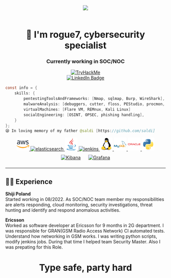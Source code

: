 


<div id="header" align="center">
  <img src="https://c.tenor.com/XXAXt1WWm3YAAAAi/pepe-hack-hack.gif" width="200"/>
</div>
</br>

<h1 align="center">👾 I'm rogue7, cybersecurity specialist</h1>
<h3 align="center">Currently working in SOC/NOC</h3>

 <div id="thm" align="center">
    <a href="https://www.linkedin.com/in/patryklabuz/">
         <img src="https://tryhackme-badges.s3.amazonaws.com/worldedit.png" alt="TryHackMe">
    </a>
</div>

<div id="badge" align="center">
    <a href="https://www.linkedin.com/in/patryklabuz/">
        <img src="https://img.shields.io/badge/LinkedIn-green?style=for-the-badge&logo=linkedin&logoColor=black" alt="LinkedIn Badge"/>
    </a>
</div>
 
 

 
 
 
```java
const info = {
    skills: {
        pentestingToolsAndFrameworks: [Nmap, sqlmap, Burp, WireShark],
        malwareAnalysis: [debuggers, cutter, floss, PEStudio, procmon, tcpview, VirusTotal]
        virtualMachines: [Flare VM, REMnux, Kali Linux]
        socialEngineering: [OSINT, OPSEC, phishing handling],
    }
};
😪 In loving memory of my father @saldi [https://github.com/saldi]
```
  
<p align="center"> 
<a href="https://aws.amazon.com" target="_blank" rel="noreferrer"> <img src="https://raw.githubusercontent.com/devicons/devicon/master/icons/amazonwebservices/amazonwebservices-original-wordmark.svg" alt="aws" width="40" height="40"/> </a> <a href="https://www.elastic.co" target="_blank" rel="noreferrer"> <img src="https://www.vectorlogo.zone/logos/elastic/elastic-icon.svg" alt="elasticsearch" width="40" height="40"/> </a> <a href="https://www.java.com" target="_blank" rel="noreferrer"> <img src="https://raw.githubusercontent.com/devicons/devicon/master/icons/java/java-original.svg" alt="java" width="40" height="40"/> </a> <a href="https://www.jenkins.io" target="_blank" rel="noreferrer"> <img src="https://www.vectorlogo.zone/logos/jenkins/jenkins-icon.svg" alt="jenkins" width="40" height="40"/> </a> <a href="https://www.linux.org/" target="_blank" rel="noreferrer"> <img src="https://raw.githubusercontent.com/devicons/devicon/master/icons/linux/linux-original.svg" alt="linux" width="40" height="40"/> </a> <a href="https://www.mysql.com/" target="_blank" rel="noreferrer"> <img src="https://raw.githubusercontent.com/devicons/devicon/master/icons/mysql/mysql-original-wordmark.svg" alt="mysql" width="40" height="40"/> </a> <a href="https://www.oracle.com/" target="_blank" rel="noreferrer"> <img src="https://raw.githubusercontent.com/devicons/devicon/master/icons/oracle/oracle-original.svg" alt="oracle" width="40" height="40"/> </a> <a href="https://www.python.org" target="_blank" rel="noreferrer"> <img src="https://raw.githubusercontent.com/devicons/devicon/master/icons/python/python-original.svg" alt="python" width="40" height="40"/> </a> <a href="https://www.elastic.co/kibana/" target="_blank"><img style="margin: 10px" src="https://profilinator.rishav.dev/skills-assets/kibana.png" alt="Kibana" width="40" height="40"/></a>  <a href="https://grafana.com/" target="_blank"><img style="margin: 10px" src="https://profilinator.rishav.dev/skills-assets/grafana.png" alt="Grafana" width="40" height="40"/></a> </p>

<hr>

## :man_office_worker: Experience
<b>Shiji Poland</b></br>
Started working in 08/2022. As SOC/NOC team member my responsibilities are alerts responding, cloud monitoring, security investigations, threat hunting and identify and respond anomalous activities.
</br>

<b>Ericsson</b></br>
Worked as software developer at Ericsson for 9 months in 2G department. I was responsible for GRAN(GSM Radio Access Network) CI automated tests. Understand how networking in GSM works. I was writing python scripts, modify jenkins jobs. During that time I helped team Security Master. Also I was prepating for this Role.


# <p align="center">Type safe, party hard</p>
<!---
rogue7hack/rogue7hack is a ✨ special ✨ repository because its `README.md` (this file) appears on your GitHub profile.
You can click the Preview link to take a look at your changes.
--->
